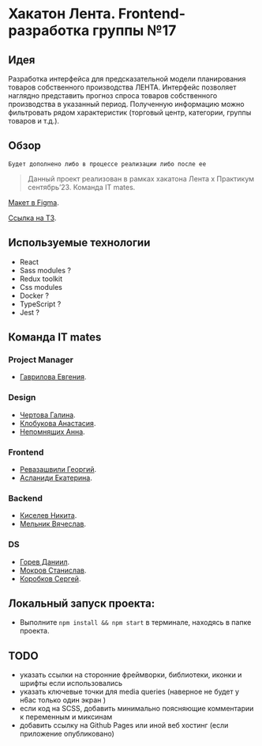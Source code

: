 # Хакатон Лента. Frontend-разработка группы №17

## Идея
Разработка интерфейса для предсказательной модели планирования товаров собственного производства ЛЕНТА. Интерфейс позволяет наглядно представить прогноз спроса товаров собственного производства в  указанный период. Полученную информацию можно фильтровать рядом характеристик (торговый центр, категории, группы товаров и т.д.). 

## Обзор
`Будет дополнено либо в процессе реализации либо после ее`

>Данный проект реализован в рамках хакатона Лента х Практикум сентябрь’23. Команда IT mates.

[Макет в Figma](https://www.figma.com/).

[Ссылка на ТЗ](https://disk.yandex.ru/i/XcbZVaLP48xMZA).

## Используемые технологии
* React
* Sass modules ?
* Redux toolkit
* Css modules
* Docker ?
* TypeScript ?
* Jest ?

## Команда IT mates
### Project Manager
* [Гаврилова Евгения](https://github.com/).
### Design
* [Чертова Галина](https://github.com/).
* [Клобукова Анастасия](https://github.com/).
* [Непомнящих Анна](https://github.com/).
### Frontend
* [Ревазашвили Георгий](https://github.com/zigfrei).
* [Асланиди Екатерина](https://github.com/katyaslanidi).
### Backend
* [Киселев Никита](https://github.com/10-42).
* [Мельник Вячеслав](https://github.com/dmsvalik).
### DS
* [Горев Даниил](https://github.com/).
* [Мокров Станислав](https://github.com/).
* [Коробков Сергей](https://github.com/).

## Локальный запуск проекта:
* Выполните `npm install && npm start` в терминале, находясь в папке проекта.

## TODO
- указать ссылки на сторонние фреймворки, библиотеки, иконки и шрифты если использовались
- указать ключевые точки для media queries (наверное не будет у н6ас только один экран )
- если код на SCSS, добавить минимально поясняющие комментарии к переменным и миксинам
- добавить ссылку на Github Pages или иной веб хостинг (если приложение опубликовано)
